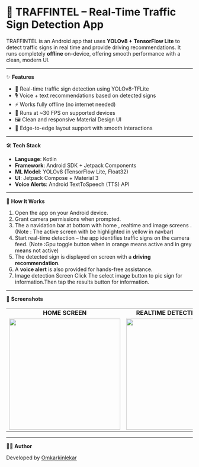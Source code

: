 # 🚦 TRAFFINTEL – Real-Time Traffic Sign Detection App

TRAFFINTEL is an Android app that uses **YOLOv8 + TensorFlow Lite** to detect traffic signs in real time and provide driving recommendations. It runs completely **offline** on-device, offering smooth performance with a clean, modern UI.

---

✨ **Features**

- 📸 Real-time traffic sign detection using YOLOv8-TFLite  
- 🎙️ Voice + text recommendations based on detected signs  
- ⚡ Works fully offline (no internet needed)  
- 📱 Runs at ~30 FPS on supported devices  
- 🖼️ Clean and responsive Material Design UI  
- 🔔 Edge-to-edge layout support with smooth interactions  

---

🛠 **Tech Stack**

- **Language**: Kotlin  
- **Framework**: Android SDK + Jetpack Components  
- **ML Model**: YOLOv8 (TensorFlow Lite, Float32)  
- **UI**: Jetpack Compose + Material 3  
- **Voice Alerts**: Android TextToSpeech (TTS) API  

---

🚀 **How It Works**

1. Open the app on your Android device.  
2. Grant camera permissions when prompted.
3. The a navidation bar at bottom with home , realtime and image screens . (Note : The active screen with be highlighted in yellow in navbar)
4. Start real-time detection – the app identifies traffic signs on the camera feed. (Note :Gpu toggle button when in orange means active and in grey means not active)  
5. The detected sign is displayed on screen with a **driving recommendation**.  
6. A **voice alert** is also provided for hands-free assistance.
7. Image detection Screen Click The select image button to pic sign for information.Then tap the results button for information.  

---

📸 **Screenshots**

<table>
  <tr>
    <td align="center"><b>HOME SCREEN</b></td>
    <td align="center"><b>REALTIME DETECTION SCREEN</b></td>
    <td align="center"><b>IIMAGE DETECTION SCREEN</b></td>
  </tr>
  <tr>
    <td align="center"><img src="screenshots/home.jpg" width="300"></td>
    <td align="center"><img src="screenshots/detection.jpg" width="300"></td>
    <td align="center"><img src="screenshots/detection.jpg" width="300"></td>
  </tr>
</table>

---

👨‍💻 **Author**

Developed by [Omkarkinlekar](https://github.com/omkarkinlekar)  





